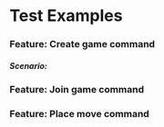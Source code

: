 # Test Examples

### Feature: Create game command

##### Scenario: 

### Feature: Join game command

### Feature: Place move command
